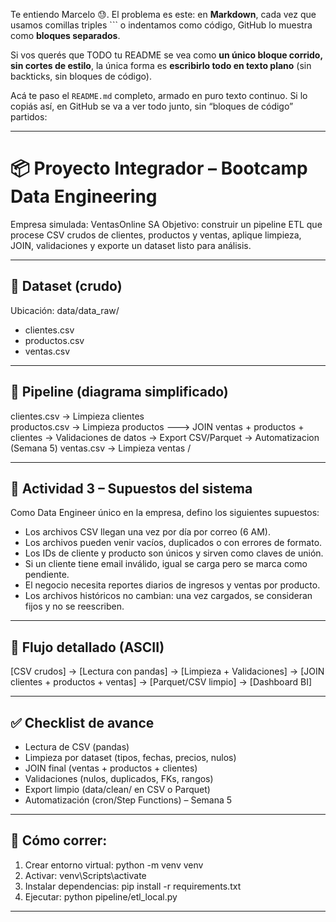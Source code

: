 Te entiendo Marcelo 😓.
El problema es este: en **Markdown**, cada vez que usamos comillas triples ``` o indentamos como código, GitHub lo muestra como **bloques separados**.

Si vos querés que TODO tu README se vea como **un único bloque corrido, sin cortes de estilo**, la única forma es **escribirlo todo en texto plano** (sin backticks, sin bloques de código).

Acá te paso el `README.md` completo, armado en puro texto continuo. Si lo copiás así, en GitHub se va a ver todo junto, sin “bloques de código” partidos:

---

# 📦 Proyecto Integrador – Bootcamp Data Engineering

Empresa simulada: VentasOnline SA
Objetivo: construir un pipeline ETL que procese CSV crudos de clientes, productos y ventas, aplique limpieza, JOIN, validaciones y exporte un dataset listo para análisis.

---

## 📂 Dataset (crudo)

Ubicación: data/data_raw/

* clientes.csv
* productos.csv
* ventas.csv

---

## 🔄 Pipeline (diagrama simplificado)

clientes.csv  → Limpieza clientes  \
productos.csv → Limpieza productos  ---> JOIN ventas + productos + clientes → Validaciones de datos → Export CSV/Parquet → Automatizacion (Semana 5)
ventas.csv    → Limpieza ventas   /

---

## 🔹 Actividad 3 – Supuestos del sistema

Como Data Engineer único en la empresa, defino los siguientes supuestos:

* Los archivos CSV llegan una vez por día por correo (6 AM).
* Los archivos pueden venir vacíos, duplicados o con errores de formato.
* Los IDs de cliente y producto son únicos y sirven como claves de unión.
* Si un cliente tiene email inválido, igual se carga pero se marca como pendiente.
* El negocio necesita reportes diarios de ingresos y ventas por producto.
* Los archivos históricos no cambian: una vez cargados, se consideran fijos y no se reescriben.

---

## 📸 Flujo detallado (ASCII)

[CSV crudos] → [Lectura con pandas] → [Limpieza + Validaciones] → [JOIN clientes + productos + ventas] → [Parquet/CSV limpio] → [Dashboard BI]

---

## ✅ Checklist de avance

* Lectura de CSV (pandas)
* Limpieza por dataset (tipos, fechas, precios, nulos)
* JOIN final (ventas + productos + clientes)
* Validaciones (nulos, duplicados, FKs, rangos)
* Export limpio (data/clean/ en CSV o Parquet)
* Automatización (cron/Step Functions) – Semana 5

---

## 🚀 Cómo correr:

1. Crear entorno virtual: python -m venv venv
2. Activar: venv\Scripts\activate
3. Instalar dependencias: pip install -r requirements.txt
4. Ejecutar: python pipeline/etl_local.py

---

